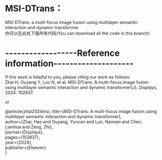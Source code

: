 # MSI-DTrans：
MSI-DTrans: a multi-focus image fusion using multilayer semantic interaction and dynamic transformer  
你可以在此处下载所有代码(You can download all the code in this branch)  

# ------------------Reference information--------------------  
If this work is helpful to you, please citing our work as follows:  
Zhai H, Ouyang Y, Luo N, et al. MSI-DTrans: A multi-focus image fusion using multilayer semantic interaction and dynamic transformer[J]. Displays, 2024: 102837.  
  
or
  
@article{zhai2024msi,
  title={MSI-DTrans: A multi-focus image fusion using multilayer semantic interaction and dynamic transformer},  
  author={Zhai, Hao and Ouyang, Yuncan and Luo, Nannan and Chen, Lianhua and Zeng, Zhi},  
  journal={Displays},  
  pages={102837},  
  year={2024},  
  publisher={Elsevier}  
}
